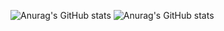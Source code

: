![Anurag's GitHub stats](https://github-readme-stats.vercel.app/api?username=k2helix&count_private=false&show_icons=true)
![Anurag's GitHub stats](https://github-readme-stats.vercel.app/api/top-langs/?username=k2helix&langs_count=4&layout=compact)
